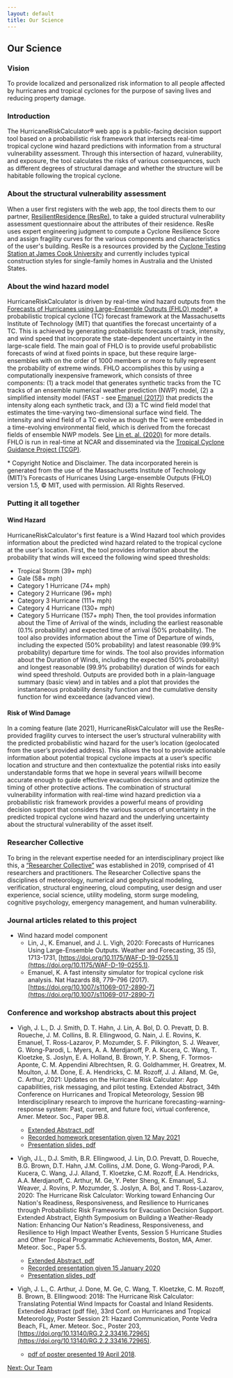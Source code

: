 ```yaml
---
layout: default
title: Our Science
---
```


## Our Science

### Vision ###

To provide localized and personalized risk information to all people affected by hurricanes and tropical cyclones for the purpose of saving lives and reducing property damage.

### Introduction ###

The HurricaneRiskCalculator&reg; web app is a public-facing decision support tool based on a probabilistic risk framework that intersects real-time tropical cyclone wind hazard predictions with information from a structural vulnerability assessment. Through this intersection of hazard, vulnerability, and exposure, the tool calculates the risks of various consequences, such as different degrees of structural damage and whether the structure will be habitable following the tropical cyclone.

### About the structural vulnerability assessment ###

When a user first registers with the web app, the tool directs them to our partner, [ResilientResidence (ResRe)](https://www.resilientresidence.com/), to take a guided structural vulnerability assessment questionnaire about the attributes of their residence. ResRe uses expert engineering judgment to compute a Cyclone Resilience Score and assign fragility curves for the various components and characteristics of the user's building. ResRe is a resources provided by the [Cyclone Testing Station at James Cook University](https://www.jcu.edu.au/cyclone-testing-station) and currently includes typical construction styles for single-family homes in Australia and the Unisted States. 

### About the wind hazard model ###

HurricaneRiskCalculator is driven by real-time wind hazard outputs from the [Forecasts of Hurricanes using Large-Ensemble Outputs (FHLO) model](https://tcs.mit.edu/)\*, a probabilistic tropical cyclone (TC) forecast framework at the Massachusetts Institute of Technology (MIT) that quantifies the forecast uncertainty of a TC. This is achieved by generating probabilistic forecasts of track, intensity, and wind speed that incorporate the state-dependent uncertainty in the large-scale field. The main goal of FHLO is to provide useful probabilistic forecasts of wind at fixed points in space, but these require large-ensembles with on the order of 1000 members or more to fully represent the probability of extreme winds. FHLO accomplishes this by using a computationally inexpensive framework, which consists of three components: (1) a track model that generates synthetic tracks from the TC tracks of an ensemble numerical weather prediction (NWP) model, (2) a simplified intensity model (FAST - see [Emanuel (2017)](https://link.springer.com/article/10.1007/s11069-017-2890-7)) that predicts the intensity along each synthetic track, and (3) a TC wind field model that estimates the time-varying two-dimensional surface wind field. The intensity and wind field of a TC evolve as though the TC were embedded in a time-evolving environmental field, which is derived from the forecast fields of ensemble NWP models. See [Lin et. al. (2020)](https://doi.org/10.1175/WAF-D-19-0255.1) for more details. FHLO is run in real-time at NCAR and disseminated via the [Tropical Cyclone Guidance Project (TCGP)](http://hurricanes.ral.ucar.edu/).

\* Copyright Notice and Disclaimer. The data incorporated herein is generated from the use of the Massachusetts Institute of Technology (MIT)’s Forecasts of Hurricanes Using Large-ensemble Outputs (FHLO) version 1.5, © MIT, used with permission. All Rights Reserved.

### Putting it all together ###

#### Wind Hazard ####

HurricaneRiskCalculator's first feature is a Wind Hazard tool which provides information about the predicted wind hazard related to the tropical cyclone at the user's location. First, the tool provides information about the probability that winds will exceed the following wind speed thresholds:
* Tropical Storm (39+ mph)
* Gale (58+ mph)
* Category 1 Hurricane (74+ mph)
* Category 2 Hurricane (96+ mph)
* Category 3 Hurricane (111+ mph)
* Category 4 Hurricane (130+ mph)
* Category 5 Hurricane (157+ mph)
Then, the tool provides information about the Time of Arrival of the winds, including the earliest reasonable (0.1% probability) and expected time of arrival (50% probability). The tool also provides information about the Time of Departure of winds, including the expected (50% probability) and latest reasonable (99.9% probability) departure time for winds. The tool also provides information about the Duration of Winds, including the expected (50% probability) and longest reasonable (99.9% probability) duration of winds for each wind speed threshold. Outputs are provided both in a plain-language summary (basic view) and in tables and a plot that provides the instantaneous probability density function and the cumulative density function for wind exceedance (advanced view).

#### Risk of Wind Damage ####

In a coming feature (late 2021), HurricaneRiskCalculator will use the ResRe-provided fragility curves to intersect the user’s structural vulnerability with the predicted probabilistic wind hazard for the user’s location (geolocated from the user’s provided address). This allows the tool to provide actionable information about potential tropical cyclone impacts at a user’s specific location and structure and then contextualize the potential risks into easily understandable forms that we hope in several years willwill become accurate enough to guide effective evacuation decisions and optimize the timing of other protective actions. The combination of structural vulnerability information with real-time wind hazard prediction via a probabilistic risk framework provides a powerful means of providing decision support that considers the various sources of uncertainty in the predicted tropical cyclone wind hazard and the underlying uncertainty about the structural vulnerability of the asset itself. 

### Researcher Collective ###

To bring in the relevant expertise needed for an interdisciplinary project like this, a [“Researcher Collective”](../involvement/collective.htm) was established in 2019, comprised of 41 researchers and practitioners. The Researcher Collective spans the disciplines of meteorology, numerical and geophysical modeling, verification, structural engineering, cloud computing, user design and user experience, social science, utility modeling, storm surge modeling, cognitive psychology, emergency management, and human vulnerability. 

### Journal articles related to this project ###

* Wind hazard model component
   * Lin, J., K. Emanuel, and J. L. Vigh, 2020: Forecasts of Hurricanes Using Large-Ensemble Outputs. Weather and Forecasting, 35 (5), 1713-1731, [https://doi.org/10.1175/WAF-D-19-0255.1](https://doi.org/10.1175/WAF-D-19-0255.1).
   * Emanuel, K. A fast intensity simulator for tropical cyclone risk analysis. Nat Hazards 88, 779–796 (2017). [https://doi.org/10.1007/s11069-017-2890-7](https://doi.org/10.1007/s11069-017-2890-7)

### Conference and workshop abstracts about this project ###

* Vigh, J. L., D. J. Smith, D. T. Hahn, J. Lin, A. Bol, D. O. Prevatt, D. B. Roueche, J. M. Collins, B. R. Ellingwood, G. Nain, J. E. Rovins, K. Emanuel, T. Ross-Lazarov, P. Mozumder, S. F. Pilkington, S. J. Weaver, G. Wong-Parodi, L. Myers, A. A. Merdjanoff, P. A. Kucera, C. Wang, T. Kloetzke, S. Joslyn, E. A. Holland, B. Brown, Y. P. Sheng, F. Tormos-Aponte, C. M. Appendini Albrechtsen, R. G. Goldhammer, H. Greatrex, M. Moulton, J. M. Done, E. A. Hendricks, C. M. Rozoff, J. J. Alland, M. Ge, C. Arthur, 2021: Updates on the Hurricane Risk Calculator: App capabilities, risk messaging, and pilot testing. Extended Abstract, 34th Conference on Hurricanes and Tropical Meteorology, Session 9B Interdisciplinary research to improve the hurricane forecasting-warning-response system: Past, current, and future foci, virtual conference, Amer. Meteor. Soc., Paper 9B.8. 
  * [Extended Abstract, pdf](https://staff.ral.ucar.edu/jvigh/documents/20210616_vighEA_34hurr_extended_abstract_hurricane_risk_calculator_FINAL2.pdf)
  * [Recorded homework presentation given 12 May 2021](https://staff.ral.ucar.edu/jvigh/documents/20210503_vighEA_34hurr_hurricane_risk_calculator_homework_recording.mp4)
  * [Presentation slides, pdf](https://staff.ral.ucar.edu/jvigh/documents/20210503_vighEA_34hurr_hurricane_risk_calculator_presentation.pdf)

* Vigh, J.L., D.J. Smith, B.R. Ellingwood, J. Lin, D.O. Prevatt, D. Roueche, B.G. Brown, D.T. Hahn, J.M. Collins, J.M. Done, G. Wong-Parodi, P.A. Kucera, C. Wang, J.J. Alland, T. Kloetzke, C.M. Rozoff, E.A. Hendricks, A.A. Merdjanoff, C. Arthur, M. Ge, Y. Peter Sheng, K. Emanuel, S.J. Weaver, J. Rovins, P. Mozumder, S. Joslyn, A. Bol, and T. Ross-Lazarov, 2020: The Hurricane Risk Calculator: Working toward Enhancing Our Nation's Readiness, Responsiveness, and Resilience to Hurricanes through Probabilistic Risk Frameworks for Evacuation Decision Support. Extended Abstract, Eighth Symposium on Building a Weather-Ready Nation: Enhancing Our Nation's Readiness, Responsiveness, and Resilience to High Impact Weather Events, Session 5 Hurricane Studies and Other Tropical Programmatic Achievements, Boston, MA, Amer. Meteor. Soc., Paper 5.5. 
  * [Extended Abstract, pdf](https://ral.ucar.edu/staff/jvigh/documents/vighEA2020_extended_abstract.pdf)
  * [Recorded presentation given 15 January 2020](https://ams.confex.com/ams/2020Annual/recordingredirect.cgi/oid/Recording516716/paper370408_1.mp4) 
  * [Presentation slides, pdf](https://ral.ucar.edu/staff/jvigh/documents/20200115_vigh_AMS100_hurricane_risk_calculator_presentation.pdf)

* Vigh, J. L., C. Arthur, J. Done, M. Ge, C. Wang, T. Kloetzke, C. M. Rozoff, B. Brown, B. Ellingwood: 2018: The Hurricane Risk Calculator: Translating Potential Wind Impacts for Coastal and Inland Residents. Extended Abstract (pdf file), 33rd Conf. on Hurricanes and Tropical Meteorology, Poster Session 21: Hazard Communication, Ponte Vedra Beach, FL, Amer. Meteor. Soc., Poster 203, [https://doi.org/10.13140/RG.2.2.33416.72965](https://doi.org/10.13140/RG.2.2.33416.72965). 
  * [pdf of poster presented 19 April 2018](https://staff.ral.ucar.edu/jvigh/documents/20180506_vighEA_33hurr_poster_hurricane_risk_calculator_36x56_FINAL3.pdf).

[Next: Our Team](team.html)

